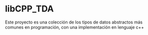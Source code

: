 # libCPP_TDA
Este proyecto es una colección de los tipos de datos abstractos más comunes en programación, con una implementación en lenguaje c++

